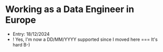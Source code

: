 # Working as a Data Engineer in Europe

- Entry: 18/12/2024
- ! Yes, I'm now a DD/MM/YYYY supported since I moved here
===
It's hard B-)